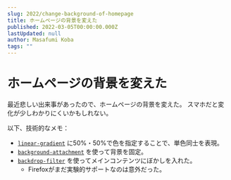 ```yaml
---
slug: 2022/change-background-of-homepage
title: ホームページの背景を変えた
published: 2022-03-05T00:00:00.000Z
lastUpdated: null
author: Masafumi Koba
tags: ""
---
```


# ホームページの背景を変えた

最近悲しい出来事があったので、ホームページの背景を変えた。
スマホだと変化が少しわかりにくいかもしれない。

以下、技術的なメモ：

- [`linear-gradient`](https://developer.mozilla.org/docs/Web/CSS/gradient/linear-gradient()) に50%・50%で色を指定することで、単色同士を表現。
- [`background-attachment`](https://developer.mozilla.org/docs/Web/CSS/background-attachment) を使って背景を固定。
- [`backdrop-filter`](https://developer.mozilla.org/docs/Web/CSS/backdrop-filter) を使ってメインコンテンツにぼかしを入れた。
  - Firefoxがまだ実験的サポートなのは意外だった。
